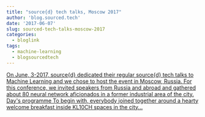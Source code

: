```yaml
---
title: "source{d} tech talks, Moscow 2017"
author: 'blog.sourced.tech'
date: '2017-06-07'
slug: sourced-tech-talks-moscow-2017
categories:
  - bloglink
tags:
  - machine-learning
  - blogsourcedtech
---
```


[On June, 3-2017, source{d} dedicated their regular source{d} tech talks to Machine Learning and we chose to host the event in Moscow, Russia. For this conference, we invited speakers from Russia and abroad and gathered about 80 neural network aficionados in a former industrial area of the city. Day's programme To begin with, everybody joined together around a hearty welcome breakfast inside KL10CH spaces in the city...<click to read more>](https://blog.sourced.tech//blog.sourced.tech/post/ml_talks_moscow/)

